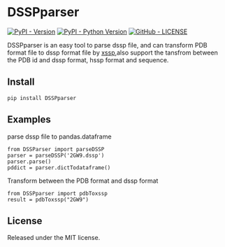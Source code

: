 # DSSPparser

[![PyPI - Version](https://img.shields.io/pypi/v/DSSPparser.svg?style=flat)](https://pypi.org/project/DSSPparser/)
[![PyPI - Python Version](https://img.shields.io/pypi/pyversions/DSSPparser.svg)](https://pypi.org/project/DSSPparser/)
[![GitHub - LICENSE](https://img.shields.io/github/license/neolei/DSSPparser.svg?style=flat)](./LICENSE.txt)

DSSPparser is an easy tool to parse dssp file, and can transform PDB format file to dssp format file by [xssp](http://www.cmbi.ru.nl/xssp/api/),also support the tansfrom between the PDB id and dssp format, hssp format and sequence.

## Install 

```
pip install DSSPparser
```

## Examples

parse dssp file to pandas.dataframe

```
from DSSParser import parseDSSP
parser = parseDSSP('2GW9.dssp')
parser.parse()
pddict = parser.dictTodataframe()
```

Transform between the PDB format and dssp format

```
from DSSPparser import pdbToxssp
result = pdbToxssp("2GW9")
```

## License

Released under the MIT license.